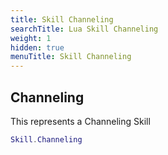 ```yaml
---
title: Skill Channeling
searchTitle: Lua Skill Channeling
weight: 1
hidden: true
menuTitle: Skill Channeling
---
```

## Channeling

This represents a Channeling Skill
```lua
Skill.Channeling
```